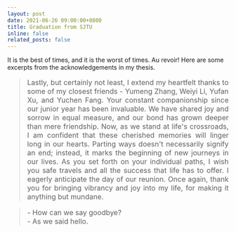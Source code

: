 ```yaml
---
layout: post
date: 2021-06-26 09:00:00+0800
title: Graduation from SJTU
inline: false
related_posts: false
---
```


It is the best of times, and it is the worst of times. Au revoir! Here are some excerpts from the acknowledgements in my thesis.

<blockquote style="text-align: justify; font-size: 16px;">
Lastly, but certainly not least, I extend my heartfelt thanks to some of my closest friends - Yumeng Zhang, Weiyi Li, Yufan Xu, and Yuchen Fang. Your constant companionship since our junior year has been invaluable. We have shared joy and sorrow in equal measure, and our bond has grown deeper than mere friendship. Now, as we stand at life's crossroads, I am confident that these cherished memories will linger long in our hearts. Parting ways doesn't necessarily signify an end; instead, it marks the beginning of new journeys in our lives. As you set forth on your individual paths, I wish you safe travels and all the success that life has to offer. I eagerly anticipate the day of our reunion. Once again, thank you for bringing vibrancy and joy into my life, for making it anything but mundane.
 </blockquote>


<blockquote style="text-align: justify; font-size: 16px;">
- How can we say goodbye? <br />
- As we said hello.
</blockquote>
